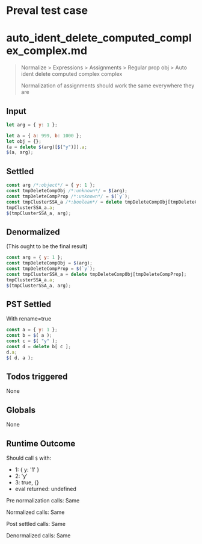 # Preval test case

# auto_ident_delete_computed_complex_complex.md

> Normalize > Expressions > Assignments > Regular prop obj > Auto ident delete computed complex complex
>
> Normalization of assignments should work the same everywhere they are

## Input

`````js filename=intro
let arg = { y: 1 };

let a = { a: 999, b: 1000 };
let obj = {};
(a = delete $(arg)[$("y")]).a;
$(a, arg);
`````


## Settled


`````js filename=intro
const arg /*:object*/ = { y: 1 };
const tmpDeleteCompObj /*:unknown*/ = $(arg);
const tmpDeleteCompProp /*:unknown*/ = $(`y`);
const tmpClusterSSA_a /*:boolean*/ = delete tmpDeleteCompObj[tmpDeleteCompProp];
tmpClusterSSA_a.a;
$(tmpClusterSSA_a, arg);
`````


## Denormalized
(This ought to be the final result)

`````js filename=intro
const arg = { y: 1 };
const tmpDeleteCompObj = $(arg);
const tmpDeleteCompProp = $(`y`);
const tmpClusterSSA_a = delete tmpDeleteCompObj[tmpDeleteCompProp];
tmpClusterSSA_a.a;
$(tmpClusterSSA_a, arg);
`````


## PST Settled
With rename=true

`````js filename=intro
const a = { y: 1 };
const b = $( a );
const c = $( "y" );
const d = delete b[ c ];
d.a;
$( d, a );
`````


## Todos triggered


None


## Globals


None


## Runtime Outcome


Should call `$` with:
 - 1: { y: '1' }
 - 2: 'y'
 - 3: true, {}
 - eval returned: undefined

Pre normalization calls: Same

Normalized calls: Same

Post settled calls: Same

Denormalized calls: Same
